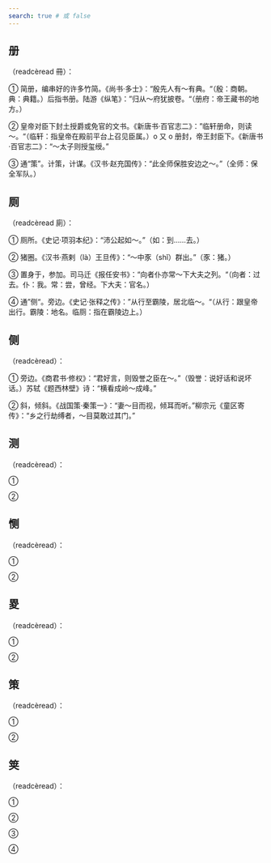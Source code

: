 ```yaml
---
search: true # 或 false
---
```


## 册

（readcèread 冊）：

➀ 简册，编串好的许多竹简。《尚书·多士》：“殷先人有～有典。“（殷：商朝。典：典籍。）后指书册。陆游《纵笔》：”归从～府犹披卷。“（册府：帝王藏书的地方。）

➁ 皇帝对臣下封土授爵或免官的文书。《新唐书·百官志二》：”临轩册命，则读～。“（临轩：指皇帝在殿前平台上召见臣属。）o 又 o 册封，帝王封臣下。《新唐书·百官志二》：“～太子则授玺绶。”

➂ 通“策”。计策，计谋。《汉书·赵充国传》：“此全师保胜安边之～。”（全师：保全军队。）

## 厕

（readcèread 廁）：

➀ 厕所。《史记·项羽本纪》：“沛公起如～。”（如：到……去。）

➁ 猪圈。《汉书·燕剌（là）王旦传》：“～中豕（shǐ）群出。”（豕：猪。）

➂ 置身于，参加。司马迁《报任安书》：“向者仆亦常～下大夫之列。“（向者：过去。仆：我。常：尝，曾经。下大夫：官名。）

➃ 通”侧“。旁边。《史记·张释之传》：”从行至霸陵，居北临～。“（从行：跟皇帝出行。霸陵：地名。临厕：指在霸陵边上。）

## 侧

（readcèread）：

➀ 旁边。《商君书·修权》：“君好言，则毁誉之臣在～。”（毁誉：说好话和说坏话。）苏轼《题西林壁》诗：“横看成岭～成峰。”

➁ 斜，倾斜。《战国策·秦策一》：“妻～目而视，倾耳而听。”柳宗元《童区寄传》：“乡之行劫缚者，～目莫敢过其门。”

## 测

（readcèread）：

➀

➁

## 恻

（readcèread）：

➀

➁

## 畟

（readcèread）：

➀

➁

## 策

（readcèread）：

➀

➁

## 䇲

（readcèread）：

➀

➁

➂

➃
